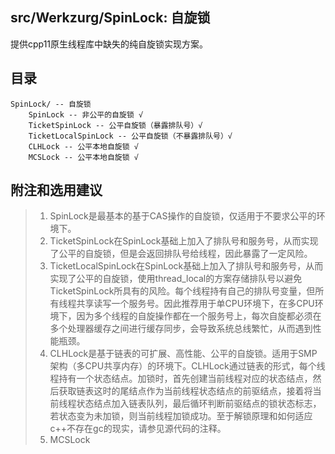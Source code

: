 ## src/Werkzurg/SpinLock: 自旋锁

提供cpp11原生线程库中缺失的纯自旋锁实现方案。

## 目录

```
SpinLock/ -- 自旋锁
    SpinLock -- 非公平的自旋锁 √
    TicketSpinLock -- 公平自旋锁（暴露排队号）√
    TicketLocalSpinLock -- 公平自旋锁（不暴露排队号）√
    CLHLock -- 公平本地自旋锁 √
    MCSLock -- 公平本地自旋锁 √
```

## 附注和选用建议
> 1. SpinLock是最基本的基于CAS操作的自旋锁，仅适用于不要求公平的环境下。
> 2. TicketSpinLock在SpinLock基础上加入了排队号和服务号，从而实现了公平的自旋锁，但是会返回排队号给线程，因此暴露了一定风险。
> 3. TicketLocalSpinLock在SpinLock基础上加入了排队号和服务号，从而实现了公平的自旋锁，使用thread_local的方案存储排队号以避免TicketSpinLock所具有的风险。每个线程持有自己的排队号变量，但所有线程共享读写一个服务号。因此推荐用于单CPU环境下，在多CPU环境下，因为多个线程的自旋操作都在一个服务号上，每次自旋都必须在多个处理器缓存之间进行缓存同步，会导致系统总线繁忙，从而遇到性能瓶颈。
> 4. CLHLock是基于链表的可扩展、高性能、公平的自旋锁。适用于SMP架构（多CPU共享内存）的环境下。CLHLock通过链表的形式，每个线程持有一个状态结点。加锁时，首先创建当前线程对应的状态结点，然后获取链表这时的尾结点作为当前线程状态结点的前驱结点，接着将当前线程状态结点加入链表队列，最后循环判断前驱结点的锁状态标志，若状态变为未加锁，则当前线程加锁成功。至于解锁原理和如何适应c++不存在gc的现实，请参见源代码的注释。
> 5. MCSLock
